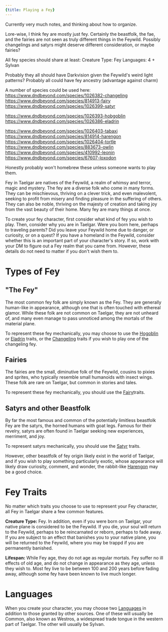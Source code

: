 ```yaml
---
{title: Playing a Fey}
---
```

Currently very much notes, and thinking about how to organize. 

Lore-wise, I think fey are mostly just fey. Certainly the beastfolk, the fae, and the fairies are not seen as truly different things in the Feywild. Possibly changelings and satyrs might deserve different consideration, or maybe fairies? 

All fey species should share at least:
Creature Type: Fey
Languages: 4 + Sylvan

Probably they all should have Darkvision given the Feywild's weird light patterns?
Probably all could have fey ancestry (advantage against charm)

A number of species could be used here:
https://www.dndbeyond.com/species/1026382-changeling
https://www.dndbeyond.com/species/814913-fairy
https://www.dndbeyond.com/species/1026399-satyr

https://www.dndbeyond.com/species/1026393-hobgoblin
https://www.dndbeyond.com/species/1026386-eladrin

https://www.dndbeyond.com/species/1026403-tabaxi
https://www.dndbeyond.com/species/814914-harengon
https://www.dndbeyond.com/species/1026404-tortle
https://www.dndbeyond.com/species/883673-owlin
https://www.dndbeyond.com/species/410992-leonin
https://www.dndbeyond.com/species/67607-loxodon

Honestly probably won't homebrew these unless someone wants to play them.



Fey in Taelgar are natives of the Feywild, a realm of whimsy and terror, magic and mystery. The fey are a diverse folk who come in many forms. They can be mischievous, thriving on a clever trick, and even malevolent, seeking to profit from misery and finding pleasure in the suffering of others. They can also be noble, thriving on the majesty of creation and taking joy from the vast beauty of their home. Many fey are many things at once. 

To create your fey character, first consider what kind of fey you wish to play. Then, consider why you are in Taelgar. Were you born here, perhaps to traveling parents? Did you leave your Feywild home due to danger, or curiosity, or on a quest? If you have a homeland in the Feywild, consider whether this is an important part of your character's story. If so, work with your DM to figure out a Fey realm that you came from. However, these details do not need to matter if you don't wish them to. 
# Types of Fey

## "The Fey"
The most common fey folk are simply known as the Fey. They are generally human-like in appearance, although one that is often touched with ethereal glamor. While these folk are not common on Taelgar, they are not unheard of, and many even manage to pass unnoticed among the mortals of the material plane. 

To represent these fey mechanically, you may choose to use the [Hogoblin](https://www.dndbeyond.com/sources/motm/fantastical-races-continued#Hobgoblin) or [Eladrin](https://www.dndbeyond.com/sources/motm/fantastical-races#Eladrin) traits, or the [Changeling](https://www.dndbeyond.com/sources/motm/fantastical-races#Changeling) traits if you wish to play one of the changeling fey. 

## Fairies
The fairies are the small, diminutive folk of the Feywild, cousins to pixies and sprites, who typically resemble small humanoids with insect wings. These folk are rare on Taelgar, but common in stories and tales. 

To represent these fey mechanically, you should use the [Fairy](https://www.dndbeyond.com/sources/motm/fantastical-races#Fairy)traits. 

## Satyrs and other Beastfolk
By far the most famous and common of the potentially limitless beastfolk Fey are the satyrs, the horned humans with goat legs. Famous for their revelry, satyrs are often found in Taelgar seeking new experiences, merriment, and joy. 

To represent satyrs mechanically, you should use the [Satyr](https://www.dndbeyond.com/sources/motm/fantastical-races-continued#Satyr) traits. 

However, other beastfolk of fey origin likely exist in the world of Taelgar, and if you wish to play something particularly exotic, whose appearance will likely draw curiosity, comment, and wonder, the rabbit-like [Harengon](https://www.dndbeyond.com/sources/motm/fantastical-races-continued#Harengon) may be a good choice. 

# Fey Traits
No matter which traits you choose to use to represent your Fey character, all Fey in Taelgar share a few common features. 

**Creature Type:** Fey. In addition, even if you were born on Taelgar, your native plane is considered to be the Feywild. If you die, your soul will return to the Feywild, perhaps to be reincarnated or reborn, perhaps to fade away. If you are subject to an effect that banishes you to your native plane, you will be returned to the Feywild, where you may be trappd if you are permanently banished. 

**Lifespan:** While Fey age, they do not age as regular mortals. Fey suffer no ill effects of old age, and do not change in appearance as they age, unless they wish to. Most fey live to be between 100 and 200 years before fading away, although some fey have been known to live much longer. 

# Languages

When you create your character, you may choose two [Languages](<../../background/languages.md>) in addition to those granted by other sources. One of these will usually be Common, also known as Westros, a widespread trade tongue in the western part of Taelgar. The other will usually be Sylvan. 
